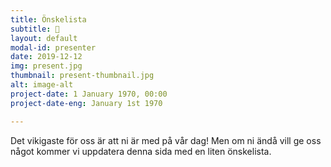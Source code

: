 ```yaml
---
title: Önskelista
subtitle: 🎁
layout: default
modal-id: presenter
date: 2019-12-12
img: present.jpg
thumbnail: present-thumbnail.jpg
alt: image-alt
project-date: 1 January 1970, 00:00
project-date-eng: January 1st 1970

---
```

Det vikigaste för oss är att ni är med på vår dag! Men om ni ändå vill ge oss något kommer vi uppdatera denna sida med en liten önskelista.
